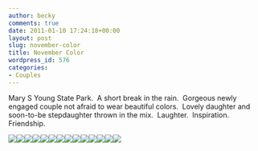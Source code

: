 ```yaml
---
author: becky
comments: true
date: 2011-01-10 17:24:18+00:00
layout: post
slug: november-color
title: November Color
wordpress_id: 576
categories:
- Couples
---
```


Mary S Young State Park.  A short break in the rain.  Gorgeous newly engaged couple not afraid to wear beautiful colors.  Lovely daughter and soon-to-be stepdaughter thrown in the mix.  Laughter.  Inspiration.  Friendship.




[![](http://beta.beckyjenson.com/wp-content/uploads/2011/01/blog-November10-0001.jpg)](http://beta.beckyjenson.com/wp-content/uploads/2011/01/blog-November10-0001.jpg)[![](http://beta.beckyjenson.com/wp-content/uploads/2011/01/blog-November10-0002.jpg)](http://beta.beckyjenson.com/wp-content/uploads/2011/01/blog-November10-0002.jpg)[![](http://beta.beckyjenson.com/wp-content/uploads/2011/01/blog-November10-0003.jpg)](http://beta.beckyjenson.com/wp-content/uploads/2011/01/blog-November10-0003.jpg)[![](http://beta.beckyjenson.com/wp-content/uploads/2011/01/blog-November10-0004.jpg)](http://beta.beckyjenson.com/wp-content/uploads/2011/01/blog-November10-0004.jpg)[![](http://beta.beckyjenson.com/wp-content/uploads/2011/01/blog-November10-0005.jpg)](http://beta.beckyjenson.com/wp-content/uploads/2011/01/blog-November10-0005.jpg)[![](http://beta.beckyjenson.com/wp-content/uploads/2011/01/blog-November10-0006.jpg)](http://beta.beckyjenson.com/wp-content/uploads/2011/01/blog-November10-0006.jpg)[![](http://beta.beckyjenson.com/wp-content/uploads/2011/01/blog-November10-0007.jpg)](http://beta.beckyjenson.com/wp-content/uploads/2011/01/blog-November10-0007.jpg)[![](http://beta.beckyjenson.com/wp-content/uploads/2011/01/blog-November10-0008.jpg)](http://beta.beckyjenson.com/wp-content/uploads/2011/01/blog-November10-0008.jpg)[![](http://beta.beckyjenson.com/wp-content/uploads/2011/01/blog-November10-0009.jpg)](http://beta.beckyjenson.com/wp-content/uploads/2011/01/blog-November10-0009.jpg)[![](http://beta.beckyjenson.com/wp-content/uploads/2011/01/blog-November10-0010.jpg)](http://beta.beckyjenson.com/wp-content/uploads/2011/01/blog-November10-0010.jpg)[![](http://beta.beckyjenson.com/wp-content/uploads/2011/01/blog-November10-0011.jpg)](http://beta.beckyjenson.com/wp-content/uploads/2011/01/blog-November10-0011.jpg)[![](http://beta.beckyjenson.com/wp-content/uploads/2011/01/blog-November10-0012.jpg)](http://beta.beckyjenson.com/wp-content/uploads/2011/01/blog-November10-0012.jpg)[![](http://beta.beckyjenson.com/wp-content/uploads/2011/01/blog-November10-0013.jpg)](http://beta.beckyjenson.com/wp-content/uploads/2011/01/blog-November10-0013.jpg)[![](http://beta.beckyjenson.com/wp-content/uploads/2011/01/blog-November10-0014.jpg)](http://beta.beckyjenson.com/wp-content/uploads/2011/01/blog-November10-0014.jpg)
